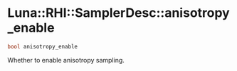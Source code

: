 # Luna::RHI::SamplerDesc::anisotropy_enable

```c++
bool anisotropy_enable
```

Whether to enable anisotropy sampling. 

